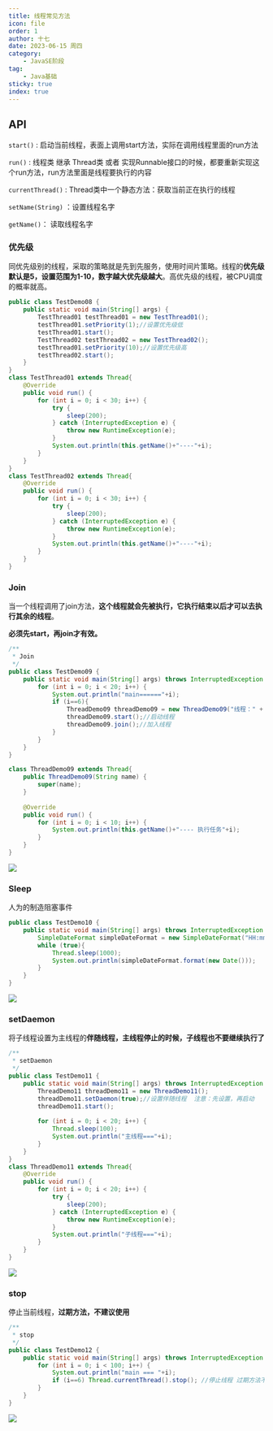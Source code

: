 ```yaml
---
title: 线程常见方法
icon: file
order: 1
author: 十七
date: 2023-06-15 周四
category:
	- JavaSE阶段
tag:
	- Java基础
sticky: true
index: true
---
```



## API

`start()` :  启动当前线程，表面上调用start方法，实际在调用线程里面的run方法

`run()` : 线程类 继承 Thread类 或者 实现Runnable接口的时候，都要重新实现这个run方法，run方法里面是线程要执行的内容

`currentThread()` : Thread类中一个静态方法：获取当前正在执行的线程

`setName(String)` ：设置线程名字

`getName()`： 读取线程名字

### 优先级

同优先级别的线程，采取的策略就是先到先服务，使用时间片策略。线程的**优先级默认是5，设置范围为1-10，数字越大优先级越大**。高优先级的线程，被CPU调度的概率就高。

```java
public class TestDemo08 {
	public static void main(String[] args) {
		TestThread01 testThread01 = new TestThread01();
		testThread01.setPriority(1);//设置优先级低
		testThread01.start();
		TestThread02 testThread02 = new TestThread02();
		testThread01.setPriority(10);//设置优先级高
		testThread02.start();
	}
}
class TestThread01 extends Thread{
	@Override
	public void run() {
		for (int i = 0; i < 30; i++) {
			try {
				sleep(200);
			} catch (InterruptedException e) {
				throw new RuntimeException(e);
			}
			System.out.println(this.getName()+"----"+i);
		}
	}
}
class TestThread02 extends Thread{
	@Override
	public void run() {
		for (int i = 0; i < 30; i++) {
			try {
				sleep(200);
			} catch (InterruptedException e) {
				throw new RuntimeException(e);
			}
			System.out.println(this.getName()+"----"+i);
		}
	}
}
```

### Join

当一个线程调用了join方法，**这个线程就会先被执行，它执行结束以后才可以去执行其余的线程**。

**必须先start，再join才有效。**

```java
/**
 * Join
 */
public class TestDemo09 {
	public static void main(String[] args) throws InterruptedException {
		for (int i = 0; i < 20; i++) {
			System.out.println("main======"+i);
			if (i==6){
				ThreadDemo09 threadDemo09 = new ThreadDemo09("线程：" + i);
				threadDemo09.start();//启动线程
				threadDemo09.join();//加入线程
			}
		}
	}
}

class ThreadDemo09 extends Thread{
	public ThreadDemo09(String name) {
		super(name);
	}
	
	@Override
	public void run() {
		for (int i = 0; i < 10; i++) {
			System.out.println(this.getName()+"---- 执行任务"+i);
		}
	}
}
```

![](./image/image_MyAD4HdSwt.png)

### Sleep

人为的制造阻塞事件

```java
public class TestDemo10 {
	public static void main(String[] args) throws InterruptedException {
		SimpleDateFormat simpleDateFormat = new SimpleDateFormat("HH:mm:ss");
		while (true){
			Thread.sleep(1000);
			System.out.println(simpleDateFormat.format(new Date()));
		}
	}
}
```

![](./image/image_T5heuT0PvF.png)

### setDaemon

将子线程设置为主线程的**伴随线程，主线程停止的时候，子线程也不要继续执行了**

```java
/**
 * setDaemon
 */
public class TestDemo11 {
	public static void main(String[] args) throws InterruptedException {
		ThreadDemo11 threadDemo11 = new ThreadDemo11();
		threadDemo11.setDaemon(true);//设置伴随线程  注意：先设置，再启动
		threadDemo11.start();
		
		for (int i = 0; i < 20; i++) {
			Thread.sleep(100);
			System.out.println("主线程==="+i);
		}
	}
}
class ThreadDemo11 extends Thread{
	@Override
	public void run() {
		for (int i = 0; i < 20; i++) {
			try {
				sleep(200);
			} catch (InterruptedException e) {
				throw new RuntimeException(e);
			}
			System.out.println("子线程==="+i);
		}
	}
}
```

![](./image/image_XjOhcy3ODo.png)

### stop

停止当前线程，**过期方法，不建议使用**

```java
/**
 * stop
 */
public class TestDemo12 {
	public static void main(String[] args) throws InterruptedException {
		for (int i = 0; i < 100; i++) {
			System.out.println("main === "+i);
			if (i==6) Thread.currentThread().stop(); //停止线程 过期方法不建议使用
		}
	}
}
```

![](./image/image_vYMGsjZ0XG.png)
